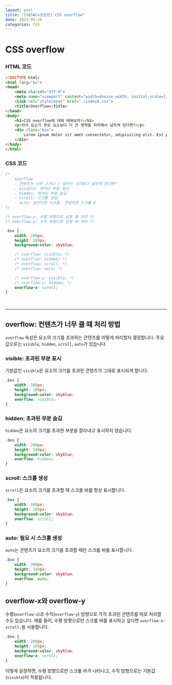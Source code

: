 ```yaml
---
layout: post
title: "[SeSACx코딩온] CSS overflow"
date: 2024-05-26
categories: CSS
---
```


# CSS overflow
### HTML 코드

```html
<!DOCTYPE html>
<html lang="ko">
<head>
    <meta charset="UTF-8">
    <meta name="viewport" content="width=device-width, initial-scale=1.0">
    <link rel="stylesheet" href="./index8.css">
    <title>Overflow</title>
</head>
<body>
    <h1>CSS overflow에 대해 배워보자!</h1>
    <p>자식 요소가 부모 요소보다 더 큰 영역을 차지해서 넘치게 된다면?</p>
    <div class="box">
        Lorem ipsum dolor sit amet consectetur, adipisicing elit. Est placeat rem assumenda commodi quae omnis vel ut iure id doloremque, illo eligendi beatae sint necessitatibus, veniam architecto blanditiis excepturi soluta!
    </div>
</body>
</html>
```
### CSS 코드

```css
/* 
    overflow
    - 컨텐츠가 너무 크거나 / 길어서 크기보다 넘치게 된다면?
    - visible: 벗어난 부분 표시
    - hidden: 벗어난 부분 숨김
    - scroll: 스크롤 생성.
    - auto: 넘친다면 스크롤, 안넘치면 스크롤 X
*/

/* overflow-x: 수평 방향으로 넘칠 때 처리 */
/* overflow-y: 수직 방향으로 넘칠 때 처리 */

.box {
    width: 200px;
    height: 100px;
    background-color: skyblue;

    /* overflow: visible; */
    /* overflow: hidden; */
    /* overflow: scroll; */
    /* overflow: auto; */

    /* overflow-y: visible; */
    /* overflow-y: hidden; */
    overflow-x: scroll;
}
```

<br>
<hr>

## overflow: 컨텐츠가 너무 클 때 처리 방법

`overflow` 속성은 요소의 크기를 초과하는 콘텐츠를 어떻게 처리할지 결정합니다. 주요 값으로는 `visible`, `hidden`, `scroll`, `auto`가 있습니다.

### visible: 초과된 부분 표시

기본값인 `visible`은 요소의 크기를 초과한 콘텐츠가 그대로 표시되게 합니다.

```css
.box {
    width: 200px;
    height: 100px;
    background-color: skyblue;
    overflow: visible;
}
```

### hidden: 초과된 부분 숨김

`hidden`은 요소의 크기를 초과한 부분을 잘라내고 표시하지 않습니다.

```css
.box {
    width: 200px;
    height: 100px;
    background-color: skyblue;
    overflow: hidden;
}
```

### scroll: 스크롤 생성

`scroll`은 요소의 크기를 초과할 때 스크롤 바를 항상 표시합니다.

```css
.box {
    width: 200px;
    height: 100px;
    background-color: skyblue;
    overflow: scroll;
}
```

### auto: 필요 시 스크롤 생성

`auto`는 콘텐츠가 요소의 크기를 초과할 때만 스크롤 바를 표시합니다.

```css
.box {
    width: 200px;
    height: 100px;
    background-color: skyblue;
    overflow: auto;
}
```

## overflow-x와 overflow-y

수평(`overflow-x`)과 수직(`overflow-y`) 방향으로 각각 초과된 콘텐츠를 따로 처리할 수도 있습니다. 예를 들어, 수평 방향으로만 스크롤 바를 표시하고 싶다면 `overflow-x: scroll;`을 사용합니다.

```css
.box {
    width: 200px;
    height: 100px;
    background-color: skyblue;
    overflow-x: scroll;
}
```

이렇게 설정하면, 수평 방향으로만 스크롤 바가 나타나고, 수직 방향으로는 기본값(`visible`)이 적용됩니다.
